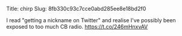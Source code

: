 Title: chirp
Slug: 8fb330c93c7cce0abd285ee8e18bd2f0

I read "getting a nickname on Twitter" and realise I've possibly been exposed to too much CB radio. <a href="https://t.co/246mHnxvAV">https://t.co/246mHnxvAV</a>
